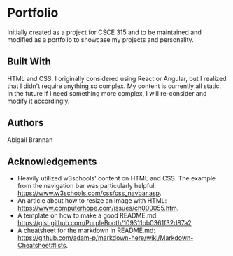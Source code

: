 # Portfolio
Initially created as a project for CSCE 315 and to be maintained and modified as a portfolio to showcase my projects and personality.

## Built With
HTML and CSS. I originally considered using React or Angular, but I realized that I didn't require anything so complex. My content is currently all static. 
In the future if I need something more complex, I will re-consider and modify it accordingly.

## Authors
Abigail Brannan

## Acknowledgements
- Heavily utilized w3schools' content on HTML and CSS. The example from the navigation bar was particularly helpful: https://www.w3schools.com/css/css_navbar.asp.
- An article about how to resize an image with HTML: https://www.computerhope.com/issues/ch000055.htm.
- A template on how to make a good README.md: https://gist.github.com/PurpleBooth/109311bb0361f32d87a2
- A cheatsheet for the markdown in README.md: https://github.com/adam-p/markdown-here/wiki/Markdown-Cheatsheet#lists.